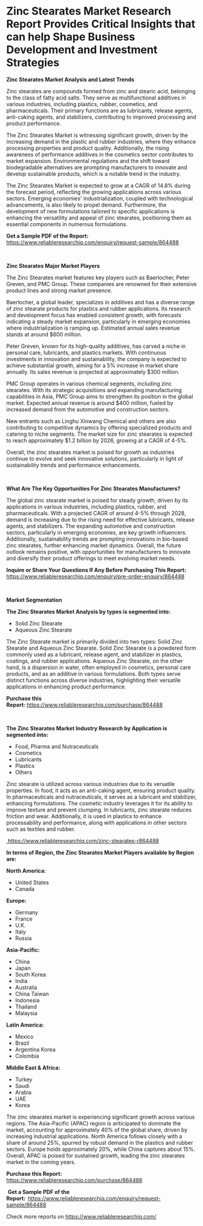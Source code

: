 <p><h1>Zinc Stearates Market Research Report Provides Critical Insights that can help Shape Business Development and Investment Strategies</h1></p><p><strong>Zinc Stearates Market Analysis and Latest Trends</strong></p>
<p><p>Zinc stearates are compounds formed from zinc and stearic acid, belonging to the class of fatty acid salts. They serve as multifunctional additives in various industries, including plastics, rubber, cosmetics, and pharmaceuticals. Their primary functions are as lubricants, release agents, anti-caking agents, and stabilizers, contributing to improved processing and product performance.</p><p>The Zinc Stearates Market is witnessing significant growth, driven by the increasing demand in the plastic and rubber industries, where they enhance processing properties and product quality. Additionally, the rising awareness of performance additives in the cosmetics sector contributes to market expansion. Environmental regulations and the shift toward biodegradable alternatives are prompting manufacturers to innovate and develop sustainable products, which is a notable trend in the industry.</p><p>The Zinc Stearates Market is expected to grow at a CAGR of 14.8% during the forecast period, reflecting the growing applications across various sectors. Emerging economies' industrialization, coupled with technological advancements, is also likely to propel demand. Furthermore, the development of new formulations tailored to specific applications is enhancing the versatility and appeal of zinc stearates, positioning them as essential components in numerous formulations.</p></p>
<p><strong>Get a Sample PDF of the Report:&nbsp;</strong> <a href="https://www.reliableresearchiq.com/enquiry/request-sample/864488?utm_campaign=3452&utm_medium=2&utm_source=Github&utm_content=ia&utm_term=01042025&utm_id=zinc-stearates">https://www.reliableresearchiq.com/enquiry/request-sample/864488</a></p>
<p>&nbsp;</p>
<p><strong>Zinc Stearates Major Market Players</strong></p>
<p><p>The Zinc Stearates market features key players such as Baerlocher, Peter Greven, and PMC Group. These companies are renowned for their extensive product lines and strong market presence.</p><p>Baerlocher, a global leader, specializes in additives and has a diverse range of zinc stearate products for plastics and rubber applications. Its research and development focus has enabled consistent growth, with forecasts indicating a steady market expansion, particularly in emerging economies where industrialization is ramping up. Estimated annual sales revenue stands at around $600 million.</p><p>Peter Greven, known for its high-quality additives, has carved a niche in personal care, lubricants, and plastics markets. With continuous investments in innovation and sustainability, the company is expected to achieve substantial growth, aiming for a 5% increase in market share annually. Its sales revenue is projected at approximately $300 million.</p><p>PMC Group operates in various chemical segments, including zinc stearates. With its strategic acquisitions and expanding manufacturing capabilities in Asia, PMC Group aims to strengthen its position in the global market. Expected annual revenue is around $400 million, fueled by increased demand from the automotive and construction sectors.</p><p>New entrants such as Linghu Xinwang Chemical and others are also contributing to competitive dynamics by offering specialized products and catering to niche segments. The market size for zinc stearates is expected to reach approximately $1.2 billion by 2026, growing at a CAGR of 4-5%. </p><p>Overall, the zinc stearates market is poised for growth as industries continue to evolve and seek innovative solutions, particularly in light of sustainability trends and performance enhancements.</p></p>
<p>&nbsp;</p>
<p><strong>What Are The Key Opportunities For Zinc Stearates Manufacturers?</strong></p>
<p><p>The global zinc stearate market is poised for steady growth, driven by its applications in various industries, including plastics, rubber, and pharmaceuticals. With a projected CAGR of around 4-5% through 2028, demand is increasing due to the rising need for effective lubricants, release agents, and stabilizers. The expanding automotive and construction sectors, particularly in emerging economies, are key growth influencers. Additionally, sustainability trends are prompting innovations in bio-based zinc stearates, further enhancing market dynamics. Overall, the future outlook remains positive, with opportunities for manufacturers to innovate and diversify their product offerings to meet evolving market needs.</p></p>
<p><strong>Inquire or Share Your Questions If Any Before Purchasing This Report:</strong> <a href="https://www.reliableresearchiq.com/enquiry/pre-order-enquiry/864488?utm_campaign=3452&utm_medium=2&utm_source=Github&utm_content=ia&utm_term=01042025&utm_id=zinc-stearates">https://www.reliableresearchiq.com/enquiry/pre-order-enquiry/864488</a></p>
<p>&nbsp;</p>
<p><strong>Market Segmentation</strong></p>
<p><strong>The Zinc Stearates Market Analysis by types is segmented into:</strong></p>
<p><ul><li>Solid Zinc Stearate</li><li>Aqueous Zinc Stearate</li></ul></p>
<p><p>The Zinc Stearate market is primarily divided into two types: Solid Zinc Stearate and Aqueous Zinc Stearate. Solid Zinc Stearate is a powdered form commonly used as a lubricant, release agent, and stabilizer in plastics, coatings, and rubber applications. Aqueous Zinc Stearate, on the other hand, is a dispersion in water, often employed in cosmetics, personal care products, and as an additive in various formulations. Both types serve distinct functions across diverse industries, highlighting their versatile applications in enhancing product performance.</p></p>
<p><strong>Purchase this Report:&nbsp;</strong><a href="https://www.reliableresearchiq.com/purchase/864488?utm_campaign=3452&utm_medium=2&utm_source=Github&utm_content=ia&utm_term=01042025&utm_id=zinc-stearates">https://www.reliableresearchiq.com/purchase/864488</a></p>
<p>&nbsp;</p>
<p><strong>The Zinc Stearates Market Industry Research by Application is segmented into:</strong></p>
<p><ul><li>Food, Pharma and Nutraceuticals</li><li>Cosmetics</li><li>Lubricants</li><li>Plastics</li><li>Others</li></ul></p>
<p><p>Zinc stearate is utilized across various industries due to its versatile properties. In food, it acts as an anti-caking agent, ensuring product quality. In pharmaceuticals and nutraceuticals, it serves as a lubricant and stabilizer, enhancing formulations. The cosmetic industry leverages it for its ability to improve texture and prevent clumping. In lubricants, zinc stearate reduces friction and wear. Additionally, it is used in plastics to enhance processability and performance, along with applications in other sectors such as textiles and rubber.</p></p>
<p><a href="https://www.reliableresearchiq.com/zinc-stearates-r864488?utm_campaign=3452&utm_medium=2&utm_source=Github&utm_content=ia&utm_term=01042025&utm_id=zinc-stearates">&nbsp;https://www.reliableresearchiq.com/zinc-stearates-r864488</a></p>
<p><strong>In terms of Region, the Zinc Stearates Market Players available by Region are:</strong></p>
<p>
    <p> <strong> North America: </strong>
        <ul>
            <li>United States</li>
            <li>Canada</li>
        </ul>
        </p> 
    <p> <strong> Europe: </strong>
        <ul>
            <li>Germany</li>
            <li>France</li>
            <li>U.K.</li>
            <li>Italy</li>
            <li>Russia</li>
        </ul>
        </p> 
    <p> <strong> Asia-Pacific: </strong>
        <ul>
            <li>China</li>
            <li>Japan</li>
            <li>South Korea</li>
            <li>India</li>
            <li>Australia</li>
            <li>China Taiwan</li>
            <li>Indonesia</li>
            <li>Thailand</li>
            <li>Malaysia</li>
        </ul>
        </p> 
    <p> <strong> Latin America: </strong>
        <ul>
            <li>Mexico</li>
            <li>Brazil</li>
            <li>Argentina Korea</li>
            <li>Colombia</li>
        </ul>
        </p> 
    <p> <strong> Middle East & Africa: </strong>
        <ul>
            <li>Turkey</li>
            <li>Saudi</li>
            <li>Arabia</li>
            <li>UAE</li>
            <li>Korea</li>
        </ul>
    </p>
    </p>
<p><p>The zinc stearates market is experiencing significant growth across various regions. The Asia-Pacific (APAC) region is anticipated to dominate the market, accounting for approximately 40% of the global share, driven by increasing industrial applications. North America follows closely with a share of around 25%, spurred by robust demand in the plastics and rubber sectors. Europe holds approximately 20%, while China captures about 15%. Overall, APAC is poised for sustained growth, leading the zinc stearates market in the coming years.</p></p>
<p><strong>Purchase this Report: </strong><a href="https://www.reliableresearchiq.com/purchase/864488?utm_campaign=3452&utm_medium=2&utm_source=Github&utm_content=ia&utm_term=01042025&utm_id=zinc-stearates">https://www.reliableresearchiq.com/purchase/864488</a></p>
<p>&nbsp;<strong>Get a Sample PDF of the Report:&nbsp;&nbsp;</strong><a href="https://www.reliableresearchiq.com/enquiry/request-sample/864488?utm_campaign=3452&utm_medium=2&utm_source=Github&utm_content=ia&utm_term=01042025&utm_id=zinc-stearates">https://www.reliableresearchiq.com/enquiry/request-sample/864488</a></p>
<p><strong></strong></p>
<p>Check more reports on <a href="https://www.reliableresearchiq.com/?utm_campaign=3452&utm_medium=2&utm_source=Github&utm_content=ia&utm_term=01042025&utm_id=zinc-stearates">https://www.reliableresearchiq.com/</a></p>